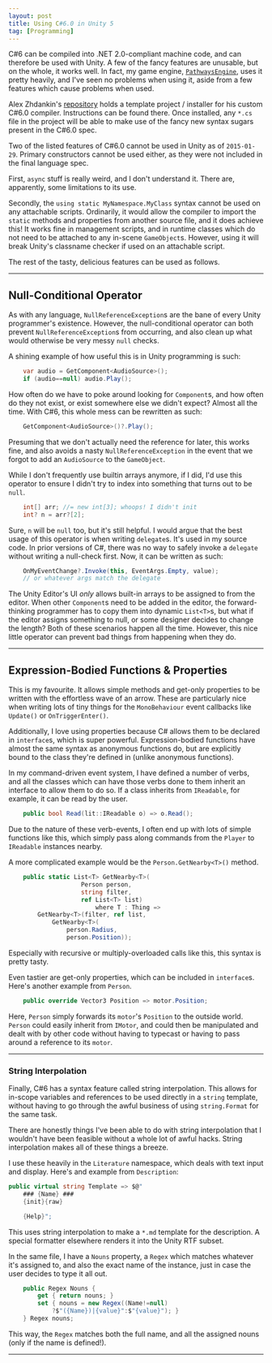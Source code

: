 ```yaml
---
layout: post
title: Using C#6.0 in Unity 5
tag: [Programming]
---
```


C#6 can be compiled into .NET 2.0-compliant machine code, and can therefore be used with Unity.
A few of the fancy features are unusable, but on the whole, it works well.
In fact, my game engine, [`PathwaysEngine`][pathways], uses it pretty heavily, and I've seen no problems when using it, aside from a few features which cause problems when used.

Alex Zhdankin's [repository][] holds a template project / installer for his custom C#6.0 compiler.
Instructions can be found there.
Once installed, any `*.cs` file in the project will be able to make use of the fancy new syntax sugars present in the C#6.0 spec.

Two of the listed features of C#6.0 cannot be used in Unity as of `2015-01-29`.
Primary constructors cannot be used either, as they were not included in the final language spec.

First, `async` stuff is really weird, and I don't understand it.
There are, apparently, some limitations to its use.

Secondly, the `using static MyNamespace.MyClass` syntax cannot be used on any attachable scripts.
Ordinarily, it would allow the compiler to import the `static` methods and properties from another source file, and it does achieve this!
It works fine in management scripts, and in runtime classes which do not need to be attached to any in-scene `GameObject`s.
However, using it will break Unity's classname checker if used on an attachable script.

The rest of the tasty, delicious features can be used as follows.

---


## Null-Conditional Operator ##

As with any language, `NullReferenceException`s are the bane of every Unity programmer's existence.
However, the null-conditional operator can both prevent `NullReferenceException`s from occurring, and also clean up what would otherwise be very messy `null` checks.

A shining example of how useful this is in Unity programming is such:

```csharp
    var audio = GetComponent<AudioSource>();
    if (audio==null) audio.Play();
```

How often do we have to poke around looking for `Component`s, and how often do they not exist, or exist somewhere else we didn't expect?
Almost all the time.
With C#6, this whole mess can be rewritten as such:

```csharp
    GetComponent<AudioSource>()?.Play();
```

Presuming that we don't actually need the reference for later, this works fine, and also avoids a nasty `NullReferenceException` in the event that we forgot to add an `AudioSource` to the `GameObject`.

While I don't frequently use builtin arrays anymore, if I did, I'd use this operator to ensure I didn't try to index into something that turns out to be `null`.

```csharp
    int[] arr; //= new int[3]; whoops! I didn't init
    int? n = arr?[2];
```

Sure, `n` will be `null` too, but it's still helpful.
I would argue that the best usage of this operator is when writing `delegate`s.
It's used in my source code.
In prior versions of C#, there was no way to safely invoke a `delegate` without writing a null-check first. Now, it can be written as such:

```csharp
    OnMyEventChange?.Invoke(this, EventArgs.Empty, value);
    // or whatever args match the delegate
```

The Unity Editor's UI *only* allows built-in arrays to be assigned to from the editor.
When other `Component`s need to be added in the editor, the forward-thinking programmer has to copy them into dynamic `List<T>`s, but what if the editor assigns something to null, or some designer decides to change the length?
Both of these scenarios happen all the time.
However, this nice little operator can prevent bad things from happening when they do.

---


## Expression-Bodied Functions & Properties ##

This is my favourite.
It allows simple methods and get-only properties to be written with the effortless wave of an arrow.
These are particularly nice when writing lots of tiny things for the `MonoBehaviour` event callbacks like `Update()` or `OnTriggerEnter()`.

Additionally, I love using properties because C# allows them to be declared in `interface`s, which is super powerful.
Expression-bodied functions have almost the same syntax as anonymous functions do, but are explicitly bound to the class they're defined in (unlike anonymous functions).

In my command-driven event system, I have defined a number of verbs, and all the classes which can have those verbs done to them inherit an interface to allow them to do so.
If a class inherits from `IReadable`, for example, it can be read by the user.

```csharp
    public bool Read(lit::IReadable o) => o.Read();
```

Due to the nature of these verb-events, I often end up with lots of simple functions like this, which simply pass along commands from the `Player` to `IReadable` instances nearby.

A more complicated example would be the `Person.GetNearby<T>()` method.

```csharp
    public static List<T> GetNearby<T>(
                    Person person,
                    string filter,
                    ref List<T> list)
                        where T : Thing =>
        GetNearby<T>(filter, ref list,
            GetNearby<T>(
                person.Radius,
                person.Position));
```

Especially with recursive or multiply-overloaded calls like this, this syntax is pretty tasty.

Even tastier are get-only properties, which can be included in `interface`s.
Here's another example from `Person`.

```csharp
    public override Vector3 Position => motor.Position;
```

Here, `Person` simply forwards its `motor`'s `Position` to the outside world.
`Person` could easily inherit from `IMotor`, and could then be manipulated and dealt with by other code without having to typecast or having to pass around a reference to its `motor`.

---

### String Interpolation ###

Finally, C#6 has a syntax feature called string interpolation.
This allows for in-scope variables and references to be used directly in a `string` template, without having to go through the awful business of using `string.Format` for the same task.

There are honestly things I've been able to do with string interpolation that I wouldn't have been feasible without a whole lot of awful hacks.
String interpolation makes all of these things a breeze.

I use these heavily in the `Literature` namespace, which deals with text input and display.
Here's and example from `Description`:

```csharp
public virtual string Template => $@"
    ### {Name} ###
    {init}{raw}

    {Help}";
```

This uses string interpolation to make a `*.md` template for the description.
A special formatter elsewhere renders it into the Unity RTF subset.

In the same file, I have a `Nouns` property, a `Regex` which matches whatever it's assigned to, and also the exact name of the instance, just in case the user decides to type it all out.

```csharp
    public Regex Nouns {
        get { return nouns; }
        set { nouns = new Regex((Name!=null)
            ?$"({Name})|{value}":$"{value}"); }
    } Regex nouns;
```
This way, the `Regex` matches both the full name, and all the assigned nouns (only if the name is defined!).


---

[pathways]: <https://github.com/evan-erdos/PathwaysEngine>

[repository]: <https://bitbucket.org/alexzzzz/unity-c-5.0-and-6.0-integration/src>

